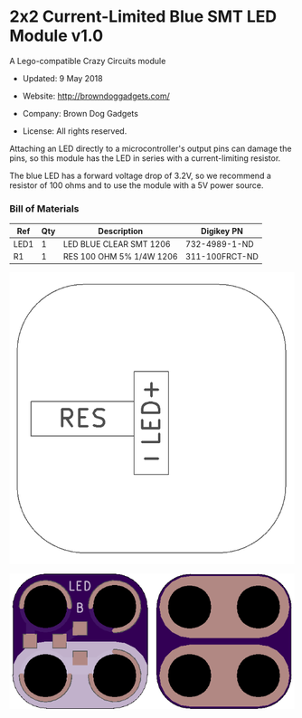 <!--- start title --->
# 2x2 Current-Limited Blue SMT LED Module v1.0
A Lego-compatible Crazy Circuits module

- Updated: 9 May 2018

- Website: http://browndoggadgets.com/
- Company: Brown Dog Gadgets
- License: All rights reserved.
<!--- end title --->

Attaching an LED directly to a microcontroller's output pins can damage the pins, so this module has the LED in series with a current-limiting resistor.

The blue LED has a forward voltage drop of 3.2V, so we recommend a resistor of 100 ohms and to use the module with a 5V power source. 

<!--- bom start --->
### Bill of Materials

|Ref|Qty|Description|Digikey PN|
|---|---|-----------|------|
|LED1|1|LED BLUE CLEAR SMT 1206|732-4989-1-ND|
|R1|1|RES 100 OHM 5% 1/4W 1206|311-100FRCT-ND|


<!--- bom end --->
![Assembly Diagram](assembly.png)

![Gerber Preview](preview.png)

